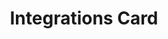 ---
title: Integrations Card
category: Application
paid: true
isActive: true
ltr: {"vue":{"vueTail":[],"vueCss":[]},"preview":"\n\nfunction App() {\n\n  const integrations = [\n    {\n        title: \"Figma\",\n        desc: \"Ut enim ad minim veniam\",\n        icon: <svg className=\"w-10 h-10\" viewBox=\"0 0 43 48\" fill=\"none\" xmlns=\"http://www.w3.org/2000/svg\">\n            <g clipPath=\"url(#clip0_690_1894)\">\n                <path d=\"M14.1693 48C18.08 48 21.254 44.4159 21.254 39.9999V31.9999H14.1693C10.2586 31.9999 7.08459 35.5839 7.08459 39.9999C7.08459 44.4159 10.2586 48 14.1693 48Z\" fill=\"#0ACF83\" />\n                <path d=\"M7.08459 23.9999C7.08459 19.5839 10.2586 15.9999 14.1693 15.9999H21.254V31.9998H14.1693C10.2586 32 7.08459 28.4159 7.08459 23.9999Z\" fill=\"#A259FF\" />\n                <path d=\"M7.08459 8.00006C7.08459 3.58406 10.2586 0 14.1693 0H21.254V15.9999H14.1693C10.2586 15.9999 7.08459 12.4161 7.08459 8.00006Z\" fill=\"#F24E1E\" />\n                <path d=\"M21.2535 0H28.3382C32.2489 0 35.4229 3.58406 35.4229 8.00006C35.4229 12.4161 32.2489 15.9999 28.3382 15.9999H21.2535V0Z\" fill=\"#FF7262\" />\n                <path d=\"M35.4229 23.9999C35.4229 28.4159 32.2489 32 28.3382 32C24.4275 32 21.2535 28.4159 21.2535 23.9999C21.2535 19.5839 24.4275 15.9999 28.3382 15.9999C32.2489 15.9999 35.4229 19.5839 35.4229 23.9999Z\" fill=\"#1ABCFE\" />\n            </g>\n            <defs>\n                <clipPath id=\"clip0_690_1894\">\n                    <rect width=\"42.5075\" height=\"48\" fill=\"white\" />\n                </clipPath>\n            </defs>\n        </svg>\n\n    }, {\n        title: \"Github\",\n        desc: \"Ut enim ad minim veniam\",\n        icon: <svg className=\"w-10 h-10\" viewBox=\"0 0 48 48\" fill=\"none\" xmlns=\"http://www.w3.org/2000/svg\">\n            <g clipPath=\"url(#clip0_694_1831)\">\n                <path fillRule=\"evenodd\" clipRule=\"evenodd\" d=\"M24.0005 1C18.303 1.00296 12.7923 3.02092 8.45374 6.69305C4.11521 10.3652 1.23181 15.452 0.319089 21.044C-0.593628 26.636 0.523853 32.3684 3.47174 37.2164C6.41963 42.0643 11.0057 45.7115 16.4099 47.5059C17.6021 47.7272 18.0512 46.9883 18.0512 46.36C18.0512 45.7317 18.0273 43.91 18.0194 41.9184C11.3428 43.3608 9.93197 39.101 9.93197 39.101C8.84305 36.3349 7.26927 35.6078 7.26927 35.6078C5.09143 34.1299 7.43223 34.1576 7.43223 34.1576C9.84455 34.3275 11.1123 36.6194 11.1123 36.6194C13.2504 40.2667 16.7278 39.2116 18.0949 38.5952C18.3095 37.0501 18.9335 35.999 19.621 35.4023C14.2877 34.8017 8.68408 32.7548 8.68408 23.6108C8.65102 21.2394 9.53605 18.9461 11.156 17.2054C10.9096 16.6047 10.087 14.1785 11.3905 10.8829C11.3905 10.8829 13.4054 10.2427 17.9916 13.3289C21.9253 12.2592 26.0757 12.2592 30.0095 13.3289C34.5917 10.2427 36.6026 10.8829 36.6026 10.8829C37.9101 14.1706 37.0875 16.5968 36.8411 17.2054C38.4662 18.9464 39.353 21.2437 39.317 23.6187C39.317 32.7824 33.7015 34.8017 28.3602 35.3905C29.2186 36.1334 29.9856 37.5836 29.9856 39.8122C29.9856 43.0051 29.9578 45.5736 29.9578 46.36C29.9578 46.9962 30.391 47.7391 31.6071 47.5059C37.0119 45.7113 41.5984 42.0634 44.5462 37.2147C47.4941 32.3659 48.611 26.6326 47.6972 21.0401C46.7835 15.4476 43.8986 10.3607 39.5587 6.68921C35.2187 3.01771 29.7067 1.00108 24.0085 1H24.0005Z\" fill=\"#191717\" />\n                <path d=\"M9.08887 35.264C9.03721 35.3826 8.84645 35.4181 8.69146 35.3351C8.53646 35.2522 8.42122 35.098 8.47686 34.9755C8.5325 34.853 8.71928 34.8214 8.87428 34.9044C9.02927 34.9874 9.14848 35.1455 9.08887 35.264Z\" fill=\"#191717\" />\n                <path d=\"M10.0626 36.3428C9.98028 36.384 9.88612 36.3955 9.79622 36.3753C9.70632 36.3551 9.62629 36.3045 9.56979 36.2321C9.41479 36.0662 9.38298 35.837 9.50221 35.7342C9.62143 35.6315 9.83606 35.6789 9.99105 35.8449C10.146 36.0108 10.1818 36.24 10.0626 36.3428Z\" fill=\"#191717\" />\n                <path d=\"M11.0085 37.7139C10.8614 37.8167 10.6111 37.7139 10.472 37.5085C10.4335 37.4716 10.4029 37.4274 10.382 37.3785C10.3611 37.3296 10.3503 37.2771 10.3503 37.2239C10.3503 37.1708 10.3611 37.1183 10.382 37.0694C10.4029 37.0205 10.4335 36.9763 10.472 36.9394C10.619 36.8406 10.8694 36.9394 11.0085 37.141C11.1476 37.3425 11.1516 37.6112 11.0085 37.7139Z\" fill=\"#191717\" />\n                <path d=\"M12.2921 39.0417C12.161 39.1879 11.8947 39.1484 11.6761 38.9509C11.4575 38.7533 11.4059 38.4846 11.537 38.3423C11.6682 38.2001 11.9344 38.2396 12.161 38.4332C12.3875 38.6268 12.4312 38.8995 12.2921 39.0417Z\" fill=\"#191717\" />\n                <path d=\"M14.0923 39.8162C14.0327 40.0019 13.7625 40.0849 13.4922 40.0058C13.222 39.9268 13.0432 39.7055 13.0948 39.5158C13.1465 39.3262 13.4207 39.2392 13.6949 39.3262C13.9691 39.4131 14.144 39.6225 14.0923 39.8162Z\" fill=\"#191717\" />\n                <path d=\"M16.0557 39.9506C16.0557 40.1442 15.8331 40.3102 15.547 40.3141C15.2608 40.3181 15.0264 40.16 15.0264 39.9664C15.0264 39.7728 15.2489 39.6068 15.535 39.6029C15.8212 39.5989 16.0557 39.753 16.0557 39.9506Z\" fill=\"#191717\" />\n                <path d=\"M17.8838 39.6463C17.9196 39.84 17.7208 40.0415 17.4347 40.0889C17.1486 40.1363 16.8982 40.0217 16.8624 39.8321C16.8267 39.6424 17.0333 39.4369 17.3115 39.3855C17.5897 39.3342 17.848 39.4527 17.8838 39.6463Z\" fill=\"#191717\" />\n            </g>\n            <defs>\n                <clipPath id=\"clip0_694_1831\">\n                    <rect width=\"48\" height=\"48\" fill=\"white\" />\n                </clipPath>\n            </defs>\n        </svg>\n\n    }, {\n        title: \"Discord\",\n        desc: \"Ut enim ad minim veniam\",\n        icon: <svg className=\"w-10 h-10\" viewBox=\"0 0 48 48\" fill=\"none\" xmlns=\"http://www.w3.org/2000/svg\">\n            <g clipPath=\"url(#clip0_694_1840)\">\n                <path d=\"M40.634 8.31115C37.5747 6.90738 34.294 5.87315 30.8638 5.28081C30.8013 5.26937 30.7389 5.29794 30.7067 5.35508C30.2848 6.10551 29.8175 7.08451 29.4902 7.854C25.8008 7.30166 22.1304 7.30166 18.5166 7.854C18.1893 7.06741 17.705 6.10551 17.2811 5.35508C17.249 5.29985 17.1866 5.27128 17.1241 5.28081C13.6958 5.87126 10.4151 6.90549 7.35387 8.31115C7.32737 8.32257 7.30465 8.34164 7.28958 8.36638C1.06678 17.6631 -0.6379 26.7313 0.19836 35.6871C0.202144 35.7309 0.22674 35.7728 0.260796 35.7995C4.36642 38.8145 8.34341 40.645 12.2466 41.8582C12.309 41.8773 12.3752 41.8544 12.415 41.803C13.3383 40.5421 14.1613 39.2127 14.867 37.8146C14.9086 37.7327 14.8688 37.6356 14.7837 37.6032C13.4783 37.108 12.2352 36.5042 11.0395 35.8185C10.9449 35.7633 10.9373 35.628 11.0243 35.5632C11.2759 35.3747 11.5276 35.1785 11.7679 34.9804C11.8114 34.9443 11.872 34.9366 11.9231 34.9595C19.7786 38.546 28.2831 38.546 36.0459 34.9595C36.097 34.9347 36.1576 34.9424 36.203 34.9785C36.4433 35.1766 36.6949 35.3747 36.9484 35.5632C37.0354 35.628 37.0298 35.7633 36.9352 35.8185C35.7394 36.5175 34.4964 37.108 33.189 37.6013C33.1039 37.6337 33.0661 37.7327 33.1077 37.8146C33.8285 39.2107 34.6515 40.5402 35.5578 41.8011C35.5957 41.8544 35.6637 41.8773 35.7262 41.8582C39.6483 40.645 43.6252 38.8145 47.7309 35.7995C47.7668 35.7728 47.7895 35.7328 47.7933 35.689C48.7942 25.3351 46.117 16.3413 40.6964 8.36827C40.6832 8.34164 40.6605 8.32257 40.634 8.31115ZM16.04 30.234C13.675 30.234 11.7263 28.0627 11.7263 25.3961C11.7263 22.7295 13.6372 20.5582 16.04 20.5582C18.4617 20.5582 20.3916 22.7486 20.3538 25.3961C20.3538 28.0627 18.4428 30.234 16.04 30.234ZM31.9895 30.234C29.6245 30.234 27.6758 28.0627 27.6758 25.3961C27.6758 22.7295 29.5867 20.5582 31.9895 20.5582C34.4113 20.5582 36.3411 22.7486 36.3033 25.3961C36.3033 28.0627 34.4113 30.234 31.9895 30.234Z\" fill=\"#5865F2\" />\n            </g>\n            <defs>\n                <clipPath id=\"clip0_694_1840\">\n                    <rect width=\"48\" height=\"48\" fill=\"white\" />\n                </clipPath>\n            </defs>\n        </svg>\n\n    },\n]\n  \n  return (\n    <section className=\"py-16\">\n        <div className=\"max-w-screen-xl mx-auto px-4 md:px-8\">\n            <div className=\"max-w-md\">\n                <h1 className=\"text-gray-800 text-xl font-extrabold sm:text-2xl\">Integrations</h1>\n                <p className=\"text-gray-600 mt-2\">Extend and automate your workflow by using integrations for your favorite tools.</p>\n            </div>\n            <ul className=\"mt-16 grid gap-8 sm:grid-cols-2 lg:grid-cols-3\">\n                {\n                    integrations.map((item, idx) => (\n                        <li className=\"border rounded-lg\">\n                            <div className=\"flex items-start justify-between p-4\">\n                                <div className=\"space-y-2\">\n                                    {item.icon}\n                                    <h4 className=\"text-gray-800 font-semibold\">{item.title}</h4>\n                                    <p className=\"text-gray-600 text-sm\">{item.desc}</p>\n                                </div>\n                                <button className=\"text-gray-700 text-sm border rounded-lg px-3 py-2 duration-150 hover:bg-gray-100\">Connect</button>\n                            </div>\n                            <div className=\"py-5 px-4 border-t text-right\">\n                                <a href=\"javascript:void(0)\" className=\"text-indigo-600 hover:text-indigo-500 text-sm font-medium\">\n                                    View integration\n                                </a>\n                            </div>\n                        </li>\n                    ))\n                }\n            </ul>\n        </div>\n    </section>\n)\n} \n","react":{"jsxTail":[{"label":"App.jsx","code":"const integrations = [\n    {\n        title: \"Figma\",\n        desc: \"Ut enim ad minim veniam\",\n        icon: <svg className=\"w-10 h-10\" viewBox=\"0 0 43 48\" fill=\"none\" xmlns=\"http://www.w3.org/2000/svg\">\n            <g clipPath=\"url(#clip0_690_1894)\">\n                <path d=\"M14.1693 48C18.08 48 21.254 44.4159 21.254 39.9999V31.9999H14.1693C10.2586 31.9999 7.08459 35.5839 7.08459 39.9999C7.08459 44.4159 10.2586 48 14.1693 48Z\" fill=\"#0ACF83\" />\n                <path d=\"M7.08459 23.9999C7.08459 19.5839 10.2586 15.9999 14.1693 15.9999H21.254V31.9998H14.1693C10.2586 32 7.08459 28.4159 7.08459 23.9999Z\" fill=\"#A259FF\" />\n                <path d=\"M7.08459 8.00006C7.08459 3.58406 10.2586 0 14.1693 0H21.254V15.9999H14.1693C10.2586 15.9999 7.08459 12.4161 7.08459 8.00006Z\" fill=\"#F24E1E\" />\n                <path d=\"M21.2535 0H28.3382C32.2489 0 35.4229 3.58406 35.4229 8.00006C35.4229 12.4161 32.2489 15.9999 28.3382 15.9999H21.2535V0Z\" fill=\"#FF7262\" />\n                <path d=\"M35.4229 23.9999C35.4229 28.4159 32.2489 32 28.3382 32C24.4275 32 21.2535 28.4159 21.2535 23.9999C21.2535 19.5839 24.4275 15.9999 28.3382 15.9999C32.2489 15.9999 35.4229 19.5839 35.4229 23.9999Z\" fill=\"#1ABCFE\" />\n            </g>\n            <defs>\n                <clipPath id=\"clip0_690_1894\">\n                    <rect width=\"42.5075\" height=\"48\" fill=\"white\" />\n                </clipPath>\n            </defs>\n        </svg>\n\n    }, {\n        title: \"Github\",\n        desc: \"Ut enim ad minim veniam\",\n        icon: <svg className=\"w-10 h-10\" viewBox=\"0 0 48 48\" fill=\"none\" xmlns=\"http://www.w3.org/2000/svg\">\n            <g clipPath=\"url(#clip0_694_1831)\">\n                <path fillRule=\"evenodd\" clipRule=\"evenodd\" d=\"M24.0005 1C18.303 1.00296 12.7923 3.02092 8.45374 6.69305C4.11521 10.3652 1.23181 15.452 0.319089 21.044C-0.593628 26.636 0.523853 32.3684 3.47174 37.2164C6.41963 42.0643 11.0057 45.7115 16.4099 47.5059C17.6021 47.7272 18.0512 46.9883 18.0512 46.36C18.0512 45.7317 18.0273 43.91 18.0194 41.9184C11.3428 43.3608 9.93197 39.101 9.93197 39.101C8.84305 36.3349 7.26927 35.6078 7.26927 35.6078C5.09143 34.1299 7.43223 34.1576 7.43223 34.1576C9.84455 34.3275 11.1123 36.6194 11.1123 36.6194C13.2504 40.2667 16.7278 39.2116 18.0949 38.5952C18.3095 37.0501 18.9335 35.999 19.621 35.4023C14.2877 34.8017 8.68408 32.7548 8.68408 23.6108C8.65102 21.2394 9.53605 18.9461 11.156 17.2054C10.9096 16.6047 10.087 14.1785 11.3905 10.8829C11.3905 10.8829 13.4054 10.2427 17.9916 13.3289C21.9253 12.2592 26.0757 12.2592 30.0095 13.3289C34.5917 10.2427 36.6026 10.8829 36.6026 10.8829C37.9101 14.1706 37.0875 16.5968 36.8411 17.2054C38.4662 18.9464 39.353 21.2437 39.317 23.6187C39.317 32.7824 33.7015 34.8017 28.3602 35.3905C29.2186 36.1334 29.9856 37.5836 29.9856 39.8122C29.9856 43.0051 29.9578 45.5736 29.9578 46.36C29.9578 46.9962 30.391 47.7391 31.6071 47.5059C37.0119 45.7113 41.5984 42.0634 44.5462 37.2147C47.4941 32.3659 48.611 26.6326 47.6972 21.0401C46.7835 15.4476 43.8986 10.3607 39.5587 6.68921C35.2187 3.01771 29.7067 1.00108 24.0085 1H24.0005Z\" fill=\"#191717\" />\n                <path d=\"M9.08887 35.264C9.03721 35.3826 8.84645 35.4181 8.69146 35.3351C8.53646 35.2522 8.42122 35.098 8.47686 34.9755C8.5325 34.853 8.71928 34.8214 8.87428 34.9044C9.02927 34.9874 9.14848 35.1455 9.08887 35.264Z\" fill=\"#191717\" />\n                <path d=\"M10.0626 36.3428C9.98028 36.384 9.88612 36.3955 9.79622 36.3753C9.70632 36.3551 9.62629 36.3045 9.56979 36.2321C9.41479 36.0662 9.38298 35.837 9.50221 35.7342C9.62143 35.6315 9.83606 35.6789 9.99105 35.8449C10.146 36.0108 10.1818 36.24 10.0626 36.3428Z\" fill=\"#191717\" />\n                <path d=\"M11.0085 37.7139C10.8614 37.8167 10.6111 37.7139 10.472 37.5085C10.4335 37.4716 10.4029 37.4274 10.382 37.3785C10.3611 37.3296 10.3503 37.2771 10.3503 37.2239C10.3503 37.1708 10.3611 37.1183 10.382 37.0694C10.4029 37.0205 10.4335 36.9763 10.472 36.9394C10.619 36.8406 10.8694 36.9394 11.0085 37.141C11.1476 37.3425 11.1516 37.6112 11.0085 37.7139Z\" fill=\"#191717\" />\n                <path d=\"M12.2921 39.0417C12.161 39.1879 11.8947 39.1484 11.6761 38.9509C11.4575 38.7533 11.4059 38.4846 11.537 38.3423C11.6682 38.2001 11.9344 38.2396 12.161 38.4332C12.3875 38.6268 12.4312 38.8995 12.2921 39.0417Z\" fill=\"#191717\" />\n                <path d=\"M14.0923 39.8162C14.0327 40.0019 13.7625 40.0849 13.4922 40.0058C13.222 39.9268 13.0432 39.7055 13.0948 39.5158C13.1465 39.3262 13.4207 39.2392 13.6949 39.3262C13.9691 39.4131 14.144 39.6225 14.0923 39.8162Z\" fill=\"#191717\" />\n                <path d=\"M16.0557 39.9506C16.0557 40.1442 15.8331 40.3102 15.547 40.3141C15.2608 40.3181 15.0264 40.16 15.0264 39.9664C15.0264 39.7728 15.2489 39.6068 15.535 39.6029C15.8212 39.5989 16.0557 39.753 16.0557 39.9506Z\" fill=\"#191717\" />\n                <path d=\"M17.8838 39.6463C17.9196 39.84 17.7208 40.0415 17.4347 40.0889C17.1486 40.1363 16.8982 40.0217 16.8624 39.8321C16.8267 39.6424 17.0333 39.4369 17.3115 39.3855C17.5897 39.3342 17.848 39.4527 17.8838 39.6463Z\" fill=\"#191717\" />\n            </g>\n            <defs>\n                <clipPath id=\"clip0_694_1831\">\n                    <rect width=\"48\" height=\"48\" fill=\"white\" />\n                </clipPath>\n            </defs>\n        </svg>\n\n    }, {\n        title: \"Discord\",\n        desc: \"Ut enim ad minim veniam\",\n        icon: <svg className=\"w-10 h-10\" viewBox=\"0 0 48 48\" fill=\"none\" xmlns=\"http://www.w3.org/2000/svg\">\n            <g clipPath=\"url(#clip0_694_1840)\">\n                <path d=\"M40.634 8.31115C37.5747 6.90738 34.294 5.87315 30.8638 5.28081C30.8013 5.26937 30.7389 5.29794 30.7067 5.35508C30.2848 6.10551 29.8175 7.08451 29.4902 7.854C25.8008 7.30166 22.1304 7.30166 18.5166 7.854C18.1893 7.06741 17.705 6.10551 17.2811 5.35508C17.249 5.29985 17.1866 5.27128 17.1241 5.28081C13.6958 5.87126 10.4151 6.90549 7.35387 8.31115C7.32737 8.32257 7.30465 8.34164 7.28958 8.36638C1.06678 17.6631 -0.6379 26.7313 0.19836 35.6871C0.202144 35.7309 0.22674 35.7728 0.260796 35.7995C4.36642 38.8145 8.34341 40.645 12.2466 41.8582C12.309 41.8773 12.3752 41.8544 12.415 41.803C13.3383 40.5421 14.1613 39.2127 14.867 37.8146C14.9086 37.7327 14.8688 37.6356 14.7837 37.6032C13.4783 37.108 12.2352 36.5042 11.0395 35.8185C10.9449 35.7633 10.9373 35.628 11.0243 35.5632C11.2759 35.3747 11.5276 35.1785 11.7679 34.9804C11.8114 34.9443 11.872 34.9366 11.9231 34.9595C19.7786 38.546 28.2831 38.546 36.0459 34.9595C36.097 34.9347 36.1576 34.9424 36.203 34.9785C36.4433 35.1766 36.6949 35.3747 36.9484 35.5632C37.0354 35.628 37.0298 35.7633 36.9352 35.8185C35.7394 36.5175 34.4964 37.108 33.189 37.6013C33.1039 37.6337 33.0661 37.7327 33.1077 37.8146C33.8285 39.2107 34.6515 40.5402 35.5578 41.8011C35.5957 41.8544 35.6637 41.8773 35.7262 41.8582C39.6483 40.645 43.6252 38.8145 47.7309 35.7995C47.7668 35.7728 47.7895 35.7328 47.7933 35.689C48.7942 25.3351 46.117 16.3413 40.6964 8.36827C40.6832 8.34164 40.6605 8.32257 40.634 8.31115ZM16.04 30.234C13.675 30.234 11.7263 28.0627 11.7263 25.3961C11.7263 22.7295 13.6372 20.5582 16.04 20.5582C18.4617 20.5582 20.3916 22.7486 20.3538 25.3961C20.3538 28.0627 18.4428 30.234 16.04 30.234ZM31.9895 30.234C29.6245 30.234 27.6758 28.0627 27.6758 25.3961C27.6758 22.7295 29.5867 20.5582 31.9895 20.5582C34.4113 20.5582 36.3411 22.7486 36.3033 25.3961C36.3033 28.0627 34.4113 30.234 31.9895 30.234Z\" fill=\"#5865F2\" />\n            </g>\n            <defs>\n                <clipPath id=\"clip0_694_1840\">\n                    <rect width=\"48\" height=\"48\" fill=\"white\" />\n                </clipPath>\n            </defs>\n        </svg>\n\n    },\n]\n\nexport default () => (\n    <section className=\"py-16\">\n        <div className=\"max-w-screen-xl mx-auto px-4 md:px-8\">\n            <div className=\"max-w-md\">\n                <h1 className=\"text-gray-800 text-xl font-extrabold sm:text-2xl\">Integrations</h1>\n                <p className=\"text-gray-600 mt-2\">Extend and automate your workflow by using integrations for your favorite tools.</p>\n            </div>\n            <ul className=\"mt-16 grid gap-8 sm:grid-cols-2 lg:grid-cols-3\">\n                {\n                    integrations.map((item, idx) => (\n                        <li className=\"border rounded-lg\">\n                            <div className=\"flex items-start justify-between p-4\">\n                                <div className=\"space-y-2\">\n                                    {item.icon}\n                                    <h4 className=\"text-gray-800 font-semibold\">{item.title}</h4>\n                                    <p className=\"text-gray-600 text-sm\">{item.desc}</p>\n                                </div>\n                                <button className=\"text-gray-700 text-sm border rounded-lg px-3 py-2 duration-150 hover:bg-gray-100\">Connect</button>\n                            </div>\n                            <div className=\"py-5 px-4 border-t text-right\">\n                                <a href=\"javascript:void(0)\" className=\"text-indigo-600 hover:text-indigo-500 text-sm font-medium\">\n                                    View integration\n                                </a>\n                            </div>\n                        </li>\n                    ))\n                }\n            </ul>\n        </div>\n    </section>\n)"}],"jsxCss":[]}}
rtl: {"vue":{"vueTail":[],"vueCss":[]},"react":{"jsxCss":[],"jsxTail":[{"code":"const integrations = [\n    {\n        title: \"Figma\",\n        desc: \"على مر السنين، سوف آتي\",\n        icon: <svg className=\"w-10 h-10\" viewBox=\"0 0 43 48\" fill=\"none\" xmlns=\"http://www.w3.org/2000/svg\">\n            <g clipPath=\"url(#clip0_690_1894)\">\n                <path d=\"M14.1693 48C18.08 48 21.254 44.4159 21.254 39.9999V31.9999H14.1693C10.2586 31.9999 7.08459 35.5839 7.08459 39.9999C7.08459 44.4159 10.2586 48 14.1693 48Z\" fill=\"#0ACF83\" />\n                <path d=\"M7.08459 23.9999C7.08459 19.5839 10.2586 15.9999 14.1693 15.9999H21.254V31.9998H14.1693C10.2586 32 7.08459 28.4159 7.08459 23.9999Z\" fill=\"#A259FF\" />\n                <path d=\"M7.08459 8.00006C7.08459 3.58406 10.2586 0 14.1693 0H21.254V15.9999H14.1693C10.2586 15.9999 7.08459 12.4161 7.08459 8.00006Z\" fill=\"#F24E1E\" />\n                <path d=\"M21.2535 0H28.3382C32.2489 0 35.4229 3.58406 35.4229 8.00006C35.4229 12.4161 32.2489 15.9999 28.3382 15.9999H21.2535V0Z\" fill=\"#FF7262\" />\n                <path d=\"M35.4229 23.9999C35.4229 28.4159 32.2489 32 28.3382 32C24.4275 32 21.2535 28.4159 21.2535 23.9999C21.2535 19.5839 24.4275 15.9999 28.3382 15.9999C32.2489 15.9999 35.4229 19.5839 35.4229 23.9999Z\" fill=\"#1ABCFE\" />\n            </g>\n            <defs>\n                <clipPath id=\"clip0_690_1894\">\n                    <rect width=\"42.5075\" height=\"48\" fill=\"white\" />\n                </clipPath>\n            </defs>\n        </svg>\n\n    }, {\n        title: \"Github\",\n        desc: \"على مر السنين، سوف آتي\",\n        icon: <svg className=\"w-10 h-10\" viewBox=\"0 0 48 48\" fill=\"none\" xmlns=\"http://www.w3.org/2000/svg\">\n            <g clipPath=\"url(#clip0_694_1831)\">\n                <path fillRule=\"evenodd\" clipRule=\"evenodd\" d=\"M24.0005 1C18.303 1.00296 12.7923 3.02092 8.45374 6.69305C4.11521 10.3652 1.23181 15.452 0.319089 21.044C-0.593628 26.636 0.523853 32.3684 3.47174 37.2164C6.41963 42.0643 11.0057 45.7115 16.4099 47.5059C17.6021 47.7272 18.0512 46.9883 18.0512 46.36C18.0512 45.7317 18.0273 43.91 18.0194 41.9184C11.3428 43.3608 9.93197 39.101 9.93197 39.101C8.84305 36.3349 7.26927 35.6078 7.26927 35.6078C5.09143 34.1299 7.43223 34.1576 7.43223 34.1576C9.84455 34.3275 11.1123 36.6194 11.1123 36.6194C13.2504 40.2667 16.7278 39.2116 18.0949 38.5952C18.3095 37.0501 18.9335 35.999 19.621 35.4023C14.2877 34.8017 8.68408 32.7548 8.68408 23.6108C8.65102 21.2394 9.53605 18.9461 11.156 17.2054C10.9096 16.6047 10.087 14.1785 11.3905 10.8829C11.3905 10.8829 13.4054 10.2427 17.9916 13.3289C21.9253 12.2592 26.0757 12.2592 30.0095 13.3289C34.5917 10.2427 36.6026 10.8829 36.6026 10.8829C37.9101 14.1706 37.0875 16.5968 36.8411 17.2054C38.4662 18.9464 39.353 21.2437 39.317 23.6187C39.317 32.7824 33.7015 34.8017 28.3602 35.3905C29.2186 36.1334 29.9856 37.5836 29.9856 39.8122C29.9856 43.0051 29.9578 45.5736 29.9578 46.36C29.9578 46.9962 30.391 47.7391 31.6071 47.5059C37.0119 45.7113 41.5984 42.0634 44.5462 37.2147C47.4941 32.3659 48.611 26.6326 47.6972 21.0401C46.7835 15.4476 43.8986 10.3607 39.5587 6.68921C35.2187 3.01771 29.7067 1.00108 24.0085 1H24.0005Z\" fill=\"#191717\" />\n                <path d=\"M9.08887 35.264C9.03721 35.3826 8.84645 35.4181 8.69146 35.3351C8.53646 35.2522 8.42122 35.098 8.47686 34.9755C8.5325 34.853 8.71928 34.8214 8.87428 34.9044C9.02927 34.9874 9.14848 35.1455 9.08887 35.264Z\" fill=\"#191717\" />\n                <path d=\"M10.0626 36.3428C9.98028 36.384 9.88612 36.3955 9.79622 36.3753C9.70632 36.3551 9.62629 36.3045 9.56979 36.2321C9.41479 36.0662 9.38298 35.837 9.50221 35.7342C9.62143 35.6315 9.83606 35.6789 9.99105 35.8449C10.146 36.0108 10.1818 36.24 10.0626 36.3428Z\" fill=\"#191717\" />\n                <path d=\"M11.0085 37.7139C10.8614 37.8167 10.6111 37.7139 10.472 37.5085C10.4335 37.4716 10.4029 37.4274 10.382 37.3785C10.3611 37.3296 10.3503 37.2771 10.3503 37.2239C10.3503 37.1708 10.3611 37.1183 10.382 37.0694C10.4029 37.0205 10.4335 36.9763 10.472 36.9394C10.619 36.8406 10.8694 36.9394 11.0085 37.141C11.1476 37.3425 11.1516 37.6112 11.0085 37.7139Z\" fill=\"#191717\" />\n                <path d=\"M12.2921 39.0417C12.161 39.1879 11.8947 39.1484 11.6761 38.9509C11.4575 38.7533 11.4059 38.4846 11.537 38.3423C11.6682 38.2001 11.9344 38.2396 12.161 38.4332C12.3875 38.6268 12.4312 38.8995 12.2921 39.0417Z\" fill=\"#191717\" />\n                <path d=\"M14.0923 39.8162C14.0327 40.0019 13.7625 40.0849 13.4922 40.0058C13.222 39.9268 13.0432 39.7055 13.0948 39.5158C13.1465 39.3262 13.4207 39.2392 13.6949 39.3262C13.9691 39.4131 14.144 39.6225 14.0923 39.8162Z\" fill=\"#191717\" />\n                <path d=\"M16.0557 39.9506C16.0557 40.1442 15.8331 40.3102 15.547 40.3141C15.2608 40.3181 15.0264 40.16 15.0264 39.9664C15.0264 39.7728 15.2489 39.6068 15.535 39.6029C15.8212 39.5989 16.0557 39.753 16.0557 39.9506Z\" fill=\"#191717\" />\n                <path d=\"M17.8838 39.6463C17.9196 39.84 17.7208 40.0415 17.4347 40.0889C17.1486 40.1363 16.8982 40.0217 16.8624 39.8321C16.8267 39.6424 17.0333 39.4369 17.3115 39.3855C17.5897 39.3342 17.848 39.4527 17.8838 39.6463Z\" fill=\"#191717\" />\n            </g>\n            <defs>\n                <clipPath id=\"clip0_694_1831\">\n                    <rect width=\"48\" height=\"48\" fill=\"white\" />\n                </clipPath>\n            </defs>\n        </svg>\n\n    }, {\n        title: \"Discord\",\n        desc: \"على مر السنين، سوف آتي\",\n        icon: <svg className=\"w-10 h-10\" viewBox=\"0 0 48 48\" fill=\"none\" xmlns=\"http://www.w3.org/2000/svg\">\n            <g clipPath=\"url(#clip0_694_1840)\">\n                <path d=\"M40.634 8.31115C37.5747 6.90738 34.294 5.87315 30.8638 5.28081C30.8013 5.26937 30.7389 5.29794 30.7067 5.35508C30.2848 6.10551 29.8175 7.08451 29.4902 7.854C25.8008 7.30166 22.1304 7.30166 18.5166 7.854C18.1893 7.06741 17.705 6.10551 17.2811 5.35508C17.249 5.29985 17.1866 5.27128 17.1241 5.28081C13.6958 5.87126 10.4151 6.90549 7.35387 8.31115C7.32737 8.32257 7.30465 8.34164 7.28958 8.36638C1.06678 17.6631 -0.6379 26.7313 0.19836 35.6871C0.202144 35.7309 0.22674 35.7728 0.260796 35.7995C4.36642 38.8145 8.34341 40.645 12.2466 41.8582C12.309 41.8773 12.3752 41.8544 12.415 41.803C13.3383 40.5421 14.1613 39.2127 14.867 37.8146C14.9086 37.7327 14.8688 37.6356 14.7837 37.6032C13.4783 37.108 12.2352 36.5042 11.0395 35.8185C10.9449 35.7633 10.9373 35.628 11.0243 35.5632C11.2759 35.3747 11.5276 35.1785 11.7679 34.9804C11.8114 34.9443 11.872 34.9366 11.9231 34.9595C19.7786 38.546 28.2831 38.546 36.0459 34.9595C36.097 34.9347 36.1576 34.9424 36.203 34.9785C36.4433 35.1766 36.6949 35.3747 36.9484 35.5632C37.0354 35.628 37.0298 35.7633 36.9352 35.8185C35.7394 36.5175 34.4964 37.108 33.189 37.6013C33.1039 37.6337 33.0661 37.7327 33.1077 37.8146C33.8285 39.2107 34.6515 40.5402 35.5578 41.8011C35.5957 41.8544 35.6637 41.8773 35.7262 41.8582C39.6483 40.645 43.6252 38.8145 47.7309 35.7995C47.7668 35.7728 47.7895 35.7328 47.7933 35.689C48.7942 25.3351 46.117 16.3413 40.6964 8.36827C40.6832 8.34164 40.6605 8.32257 40.634 8.31115ZM16.04 30.234C13.675 30.234 11.7263 28.0627 11.7263 25.3961C11.7263 22.7295 13.6372 20.5582 16.04 20.5582C18.4617 20.5582 20.3916 22.7486 20.3538 25.3961C20.3538 28.0627 18.4428 30.234 16.04 30.234ZM31.9895 30.234C29.6245 30.234 27.6758 28.0627 27.6758 25.3961C27.6758 22.7295 29.5867 20.5582 31.9895 20.5582C34.4113 20.5582 36.3411 22.7486 36.3033 25.3961C36.3033 28.0627 34.4113 30.234 31.9895 30.234Z\" fill=\"#5865F2\" />\n            </g>\n            <defs>\n                <clipPath id=\"clip0_694_1840\">\n                    <rect width=\"48\" height=\"48\" fill=\"white\" />\n                </clipPath>\n            </defs>\n        </svg>\n\n    },\n]\n\nexport default () => {\n    return (\n        <section className=\"py-16\">\n            <div className=\"max-w-screen-xl mx-auto px-4 md:px-8\">\n                <div className=\"max-w-md\">\n                    <h1 className=\"text-gray-800 text-xl font-extrabold sm:text-2xl\">تكاملات</h1>\n                    <p className=\"text-gray-600 mt-2\">قم بتوسيع وأتمتة سير عملك باستخدام عمليات تكامل لأدواتك المفضلة.</p>\n                </div>\n                <ul className=\"mt-16 grid gap-8 sm:grid-cols-2 lg:grid-cols-3\">\n                    {\n                        integrations.map((item, idx) => (\n                            <li className=\"border rounded-lg\">\n                                <div className=\"flex items-start justify-between p-4\">\n                                    <div className=\"space-y-2\">\n                                        {item.icon}\n                                        <h4 className=\"text-gray-800 font-semibold\">{item.title}</h4>\n                                        <p className=\"text-gray-600 text-sm\">{item.desc}</p>\n                                    </div>\n                                    <button className=\"text-gray-700 text-sm border rounded-lg px-3 py-2 duration-150 hover:bg-gray-100\">إتصال</button>\n                                </div>\n                                <div className=\"py-5 px-4 border-t text-right\">\n                                    <a href=\"javascript:void(0)\" className=\"text-indigo-600 hover:text-indigo-500 text-sm font-medium\">\n                                        عرض التكامل\n                                    </a>\n                                </div>\n                            </li>\n                        ))\n                    }\n                </ul>\n            </div>\n        </section>\n    )\n}","label":"App.jsx"}]},"preview":"function App() {\nconst integrations = [\n    {\n        title: \"Figma\",\n        desc: \"على مر السنين، سوف آتي\",\n        icon: <svg className=\"w-10 h-10\" viewBox=\"0 0 43 48\" fill=\"none\" xmlns=\"http://www.w3.org/2000/svg\">\n            <g clipPath=\"url(#clip0_690_1894)\">\n                <path d=\"M14.1693 48C18.08 48 21.254 44.4159 21.254 39.9999V31.9999H14.1693C10.2586 31.9999 7.08459 35.5839 7.08459 39.9999C7.08459 44.4159 10.2586 48 14.1693 48Z\" fill=\"#0ACF83\" />\n                <path d=\"M7.08459 23.9999C7.08459 19.5839 10.2586 15.9999 14.1693 15.9999H21.254V31.9998H14.1693C10.2586 32 7.08459 28.4159 7.08459 23.9999Z\" fill=\"#A259FF\" />\n                <path d=\"M7.08459 8.00006C7.08459 3.58406 10.2586 0 14.1693 0H21.254V15.9999H14.1693C10.2586 15.9999 7.08459 12.4161 7.08459 8.00006Z\" fill=\"#F24E1E\" />\n                <path d=\"M21.2535 0H28.3382C32.2489 0 35.4229 3.58406 35.4229 8.00006C35.4229 12.4161 32.2489 15.9999 28.3382 15.9999H21.2535V0Z\" fill=\"#FF7262\" />\n                <path d=\"M35.4229 23.9999C35.4229 28.4159 32.2489 32 28.3382 32C24.4275 32 21.2535 28.4159 21.2535 23.9999C21.2535 19.5839 24.4275 15.9999 28.3382 15.9999C32.2489 15.9999 35.4229 19.5839 35.4229 23.9999Z\" fill=\"#1ABCFE\" />\n            </g>\n            <defs>\n                <clipPath id=\"clip0_690_1894\">\n                    <rect width=\"42.5075\" height=\"48\" fill=\"white\" />\n                </clipPath>\n            </defs>\n        </svg>\n\n    }, {\n        title: \"Github\",\n        desc: \"على مر السنين، سوف آتي\",\n        icon: <svg className=\"w-10 h-10\" viewBox=\"0 0 48 48\" fill=\"none\" xmlns=\"http://www.w3.org/2000/svg\">\n            <g clipPath=\"url(#clip0_694_1831)\">\n                <path fillRule=\"evenodd\" clipRule=\"evenodd\" d=\"M24.0005 1C18.303 1.00296 12.7923 3.02092 8.45374 6.69305C4.11521 10.3652 1.23181 15.452 0.319089 21.044C-0.593628 26.636 0.523853 32.3684 3.47174 37.2164C6.41963 42.0643 11.0057 45.7115 16.4099 47.5059C17.6021 47.7272 18.0512 46.9883 18.0512 46.36C18.0512 45.7317 18.0273 43.91 18.0194 41.9184C11.3428 43.3608 9.93197 39.101 9.93197 39.101C8.84305 36.3349 7.26927 35.6078 7.26927 35.6078C5.09143 34.1299 7.43223 34.1576 7.43223 34.1576C9.84455 34.3275 11.1123 36.6194 11.1123 36.6194C13.2504 40.2667 16.7278 39.2116 18.0949 38.5952C18.3095 37.0501 18.9335 35.999 19.621 35.4023C14.2877 34.8017 8.68408 32.7548 8.68408 23.6108C8.65102 21.2394 9.53605 18.9461 11.156 17.2054C10.9096 16.6047 10.087 14.1785 11.3905 10.8829C11.3905 10.8829 13.4054 10.2427 17.9916 13.3289C21.9253 12.2592 26.0757 12.2592 30.0095 13.3289C34.5917 10.2427 36.6026 10.8829 36.6026 10.8829C37.9101 14.1706 37.0875 16.5968 36.8411 17.2054C38.4662 18.9464 39.353 21.2437 39.317 23.6187C39.317 32.7824 33.7015 34.8017 28.3602 35.3905C29.2186 36.1334 29.9856 37.5836 29.9856 39.8122C29.9856 43.0051 29.9578 45.5736 29.9578 46.36C29.9578 46.9962 30.391 47.7391 31.6071 47.5059C37.0119 45.7113 41.5984 42.0634 44.5462 37.2147C47.4941 32.3659 48.611 26.6326 47.6972 21.0401C46.7835 15.4476 43.8986 10.3607 39.5587 6.68921C35.2187 3.01771 29.7067 1.00108 24.0085 1H24.0005Z\" fill=\"#191717\" />\n                <path d=\"M9.08887 35.264C9.03721 35.3826 8.84645 35.4181 8.69146 35.3351C8.53646 35.2522 8.42122 35.098 8.47686 34.9755C8.5325 34.853 8.71928 34.8214 8.87428 34.9044C9.02927 34.9874 9.14848 35.1455 9.08887 35.264Z\" fill=\"#191717\" />\n                <path d=\"M10.0626 36.3428C9.98028 36.384 9.88612 36.3955 9.79622 36.3753C9.70632 36.3551 9.62629 36.3045 9.56979 36.2321C9.41479 36.0662 9.38298 35.837 9.50221 35.7342C9.62143 35.6315 9.83606 35.6789 9.99105 35.8449C10.146 36.0108 10.1818 36.24 10.0626 36.3428Z\" fill=\"#191717\" />\n                <path d=\"M11.0085 37.7139C10.8614 37.8167 10.6111 37.7139 10.472 37.5085C10.4335 37.4716 10.4029 37.4274 10.382 37.3785C10.3611 37.3296 10.3503 37.2771 10.3503 37.2239C10.3503 37.1708 10.3611 37.1183 10.382 37.0694C10.4029 37.0205 10.4335 36.9763 10.472 36.9394C10.619 36.8406 10.8694 36.9394 11.0085 37.141C11.1476 37.3425 11.1516 37.6112 11.0085 37.7139Z\" fill=\"#191717\" />\n                <path d=\"M12.2921 39.0417C12.161 39.1879 11.8947 39.1484 11.6761 38.9509C11.4575 38.7533 11.4059 38.4846 11.537 38.3423C11.6682 38.2001 11.9344 38.2396 12.161 38.4332C12.3875 38.6268 12.4312 38.8995 12.2921 39.0417Z\" fill=\"#191717\" />\n                <path d=\"M14.0923 39.8162C14.0327 40.0019 13.7625 40.0849 13.4922 40.0058C13.222 39.9268 13.0432 39.7055 13.0948 39.5158C13.1465 39.3262 13.4207 39.2392 13.6949 39.3262C13.9691 39.4131 14.144 39.6225 14.0923 39.8162Z\" fill=\"#191717\" />\n                <path d=\"M16.0557 39.9506C16.0557 40.1442 15.8331 40.3102 15.547 40.3141C15.2608 40.3181 15.0264 40.16 15.0264 39.9664C15.0264 39.7728 15.2489 39.6068 15.535 39.6029C15.8212 39.5989 16.0557 39.753 16.0557 39.9506Z\" fill=\"#191717\" />\n                <path d=\"M17.8838 39.6463C17.9196 39.84 17.7208 40.0415 17.4347 40.0889C17.1486 40.1363 16.8982 40.0217 16.8624 39.8321C16.8267 39.6424 17.0333 39.4369 17.3115 39.3855C17.5897 39.3342 17.848 39.4527 17.8838 39.6463Z\" fill=\"#191717\" />\n            </g>\n            <defs>\n                <clipPath id=\"clip0_694_1831\">\n                    <rect width=\"48\" height=\"48\" fill=\"white\" />\n                </clipPath>\n            </defs>\n        </svg>\n\n    }, {\n        title: \"Discord\",\n        desc: \"على مر السنين، سوف آتي\",\n        icon: <svg className=\"w-10 h-10\" viewBox=\"0 0 48 48\" fill=\"none\" xmlns=\"http://www.w3.org/2000/svg\">\n            <g clipPath=\"url(#clip0_694_1840)\">\n                <path d=\"M40.634 8.31115C37.5747 6.90738 34.294 5.87315 30.8638 5.28081C30.8013 5.26937 30.7389 5.29794 30.7067 5.35508C30.2848 6.10551 29.8175 7.08451 29.4902 7.854C25.8008 7.30166 22.1304 7.30166 18.5166 7.854C18.1893 7.06741 17.705 6.10551 17.2811 5.35508C17.249 5.29985 17.1866 5.27128 17.1241 5.28081C13.6958 5.87126 10.4151 6.90549 7.35387 8.31115C7.32737 8.32257 7.30465 8.34164 7.28958 8.36638C1.06678 17.6631 -0.6379 26.7313 0.19836 35.6871C0.202144 35.7309 0.22674 35.7728 0.260796 35.7995C4.36642 38.8145 8.34341 40.645 12.2466 41.8582C12.309 41.8773 12.3752 41.8544 12.415 41.803C13.3383 40.5421 14.1613 39.2127 14.867 37.8146C14.9086 37.7327 14.8688 37.6356 14.7837 37.6032C13.4783 37.108 12.2352 36.5042 11.0395 35.8185C10.9449 35.7633 10.9373 35.628 11.0243 35.5632C11.2759 35.3747 11.5276 35.1785 11.7679 34.9804C11.8114 34.9443 11.872 34.9366 11.9231 34.9595C19.7786 38.546 28.2831 38.546 36.0459 34.9595C36.097 34.9347 36.1576 34.9424 36.203 34.9785C36.4433 35.1766 36.6949 35.3747 36.9484 35.5632C37.0354 35.628 37.0298 35.7633 36.9352 35.8185C35.7394 36.5175 34.4964 37.108 33.189 37.6013C33.1039 37.6337 33.0661 37.7327 33.1077 37.8146C33.8285 39.2107 34.6515 40.5402 35.5578 41.8011C35.5957 41.8544 35.6637 41.8773 35.7262 41.8582C39.6483 40.645 43.6252 38.8145 47.7309 35.7995C47.7668 35.7728 47.7895 35.7328 47.7933 35.689C48.7942 25.3351 46.117 16.3413 40.6964 8.36827C40.6832 8.34164 40.6605 8.32257 40.634 8.31115ZM16.04 30.234C13.675 30.234 11.7263 28.0627 11.7263 25.3961C11.7263 22.7295 13.6372 20.5582 16.04 20.5582C18.4617 20.5582 20.3916 22.7486 20.3538 25.3961C20.3538 28.0627 18.4428 30.234 16.04 30.234ZM31.9895 30.234C29.6245 30.234 27.6758 28.0627 27.6758 25.3961C27.6758 22.7295 29.5867 20.5582 31.9895 20.5582C34.4113 20.5582 36.3411 22.7486 36.3033 25.3961C36.3033 28.0627 34.4113 30.234 31.9895 30.234Z\" fill=\"#5865F2\" />\n            </g>\n            <defs>\n                <clipPath id=\"clip0_694_1840\">\n                    <rect width=\"48\" height=\"48\" fill=\"white\" />\n                </clipPath>\n            </defs>\n        </svg>\n\n    },\n]\n    return (\n        <section className=\"py-16\">\n            <div className=\"max-w-screen-xl mx-auto px-4 md:px-8\">\n                <div className=\"max-w-md\">\n                    <h1 className=\"text-gray-800 text-xl font-extrabold sm:text-2xl\">تكاملات</h1>\n                    <p className=\"text-gray-600 mt-2\">قم بتوسيع وأتمتة سير عملك باستخدام عمليات تكامل لأدواتك المفضلة.</p>\n                </div>\n                <ul className=\"mt-16 grid gap-8 sm:grid-cols-2 lg:grid-cols-3\">\n                    {\n                        integrations.map((item, idx) => (\n                            <li className=\"border rounded-lg\">\n                                <div className=\"flex items-start justify-between p-4\">\n                                    <div className=\"space-y-2\">\n                                        {item.icon}\n                                        <h4 className=\"text-gray-800 font-semibold\">{item.title}</h4>\n                                        <p className=\"text-gray-600 text-sm\">{item.desc}</p>\n                                    </div>\n                                    <button className=\"text-gray-700 text-sm border rounded-lg px-3 py-2 duration-150 hover:bg-gray-100\">إتصال</button>\n                                </div>\n                                <div className=\"py-5 px-4 border-t text-right\">\n                                    <a href=\"javascript:void(0)\" className=\"text-indigo-600 hover:text-indigo-500 text-sm font-medium\">\n                                        عرض التكامل\n                                    </a>\n                                </div>\n                            </li>\n                        ))\n                    }\n                </ul>\n            </div>\n        </section>\n    )\n}"}
slug: /cards
id: 1c65d52d-fa09-4a1c-9627-547248cd873c
created_at: 1668379970951
---
